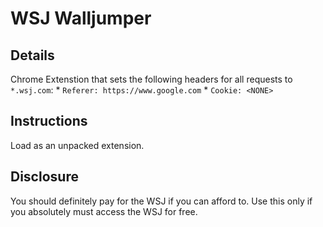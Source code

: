 # WSJ Walljumper

## Details
Chrome Extenstion that sets the following headers for all requests to `*.wsj.com`:
	* `Referer: https://www.google.com`
	* `Cookie: <NONE>`

## Instructions
Load as an unpacked extension.

## Disclosure
You should definitely pay for the WSJ if you can afford to.  Use this only if you absolutely must access the WSJ for free.
